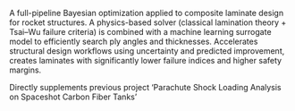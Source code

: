 A full-pipeline Bayesian optimization applied to composite laminate design for rocket structures. A physics-based solver (classical lamination theory + Tsai–Wu failure criteria) is combined with a machine learning surrogate model to efficiently search ply angles and thicknesses. Accelerates structural design workflows using uncertainty and predicted improvement, creates laminates with significantly lower failure indices and higher safety margins.

Directly supplements previous project ‘Parachute Shock Loading Analysis on Spaceshot Carbon Fiber Tanks’
